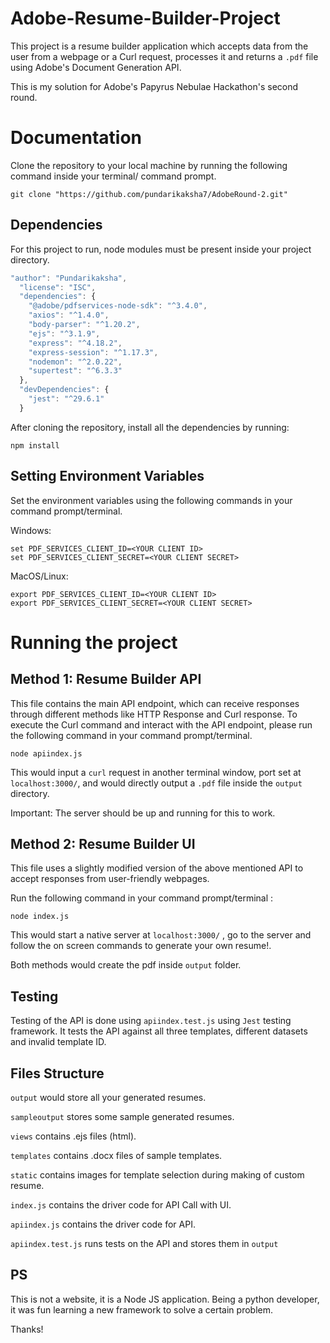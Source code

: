# Adobe-Resume-Builder-Project
This project is a resume builder application which accepts data from the user from a webpage or a Curl request, processes it and returns a ```.pdf``` file using Adobe's Document Generation API.


This is my solution for Adobe's Papyrus Nebulae Hackathon's second round.

# Documentation

Clone the repository to your local machine by running the following command inside your terminal/ command prompt.

```shell
git clone "https://github.com/pundarikaksha7/AdobeRound-2.git"
```



## Dependencies

For this project to run, node modules must be present inside your project directory.
```javascript
"author": "Pundarikaksha",
  "license": "ISC",
  "dependencies": {
    "@adobe/pdfservices-node-sdk": "^3.4.0",
    "axios": "^1.4.0",
    "body-parser": "^1.20.2",
    "ejs": "^3.1.9",
    "express": "^4.18.2",
    "express-session": "^1.17.3",
    "nodemon": "^2.0.22",
    "supertest": "^6.3.3"
  },
  "devDependencies": {
    "jest": "^29.6.1"
  }
```

After cloning the repository, install all the dependencies by running:

```shell
npm install
```

## Setting Environment Variables

Set the environment variables using the following commands in your command prompt/terminal.

Windows:

```shell
set PDF_SERVICES_CLIENT_ID=<YOUR CLIENT ID>
set PDF_SERVICES_CLIENT_SECRET=<YOUR CLIENT SECRET>
```

MacOS/Linux:

```shell
export PDF_SERVICES_CLIENT_ID=<YOUR CLIENT ID>
export PDF_SERVICES_CLIENT_SECRET=<YOUR CLIENT SECRET>
```

# Running the project

## Method 1: Resume Builder API

This file contains the main API endpoint, which can receive responses through different methods like HTTP Response and Curl response. To execute the Curl command and interact with the API endpoint, please run the following command in your command prompt/terminal.

```shell
node apiindex.js
```

This would input a ```curl``` request in another terminal window, port set at ```localhost:3000/```, and would directly output a ```.pdf``` file inside the ```output``` directory.

Important: The server should be up and running for this to work.

## Method 2: Resume Builder UI

This file uses a slightly modified version of the above mentioned API to accept responses from user-friendly webpages.

Run the following command in your command prompt/terminal :

```shell
node index.js
```

This would start a native server at ```localhost:3000/``` , go to the server and follow the on screen commands to generate your own resume!.

Both methods would create the pdf inside `output` folder.

## Testing

Testing of the API is done using ```apiindex.test.js``` using ```Jest``` testing framework. It tests the API against all three templates, different datasets and invalid template ID.


## Files Structure

```output``` would store all your generated resumes.

```sampleoutput``` stores some sample generated resumes.

```views``` contains .ejs files (html).

```templates``` contains .docx files of sample templates.

```static``` contains images for template selection during making of custom resume.

```index.js``` contains the driver code for API Call with UI.

```apiindex.js``` contains the driver code for API.

```apiindex.test.js``` runs tests on the API and stores them in ```output```

## PS
This is not a website, it is a Node JS application. Being a python developer, it was fun learning a new framework to solve a certain problem.

Thanks!


